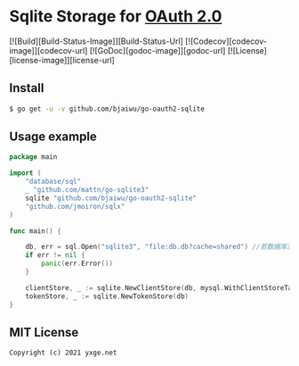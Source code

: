 # Sqlite Storage for [OAuth 2.0](https://github.com/go-oauth2/oauth2)

[![Build][Build-Status-Image]][Build-Status-Url] [![Codecov][codecov-image]][codecov-url]  [![GoDoc][godoc-image]][godoc-url] [![License][license-image]][license-url]

## Install

```bash
$ go get -u -v github.com/bjaiwu/go-oauth2-sqlite
```


## Usage example

```go
package main

import (
    "database/sql"
	_ "github.com/mattn/go-sqlite3"
	sqlite "github.com/bjaiwu/go-oauth2-sqlite"
	"github.com/jmoiron/sqlx"
)

func main() {

	db, err = sql.Open("sqlite3", "file:db.db?cache=shared") //若数据库没有在这个项目文件下，则需要写绝对路径
	if err != nil {
		panic(err.Error())
	}

	clientStore, _ := sqlite.NewClientStore(db, mysql.WithClientStoreTableName("custom_table_name"))
	tokenStore, _ := sqlite.NewTokenStore(db)
}

```

## MIT License

```
Copyright (c) 2021 yxge.net
```

